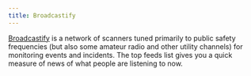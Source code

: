 ```yaml
---
title: Broadcastify
---
```

[Broadcastify] is a network of scanners tuned primarily to
public safety frequencies (but also some amateur radio
and other utility channels) for monitoring events and
incidents. The top feeds list gives you a quick measure
of news of what people are listening to now.

[Broadcastify]:https://www.broadcastify.com/listen/top
